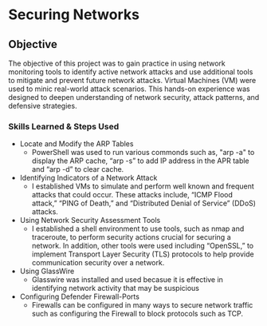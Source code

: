 # Securing Networks

## Objective
The objective of this project was to gain practice in using network monitoring tools to identify active network attacks and use additional tools to mitigate and prevent future network attacks. Virtual Machines (VM) were used to minic real-world attack scenarios. This hands-on experience was designed to deepen understanding of network security, attack patterns, and defensive strategies.

### Skills Learned & Steps Used
- Locate and Modify the ARP Tables
  - PowerShell was used to run various commonds such as, "arp -a" to display the ARP cache, “arp -s” to add IP address in the APR table and “arp -d” to clear cache.
- Identifying Indicators of a Network Attack
  - I established VMs to simulate and perform well known and frequent attacks that could occur. These attacks include, “ICMP Flood attack,” “PING of Death,” and “Distributed Denial of Service” (DDoS) attacks.
- Using Network Security Assessment Tools
  - I established a shell environment to use tools, such as nmap and traceroute, to perform security actions crucial for securing a network. In addition, other tools were used including “OpenSSL,” to implement Transport Layer Security (TLS) protocols to help provide communication security over a network.
- Using GlassWire
  - Glasswire was installed and used becasue it is effective in identifying network activity that may be suspicious
- Configuring Defender Firewall-Ports
  - Firewalls can be configured in many ways to secure network traffic such as configuring the Firewall to block protocols such as TCP.
